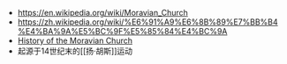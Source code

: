 - https://en.wikipedia.org/wiki/Moravian_Church
- https://zh.wikipedia.org/wiki/%E6%91%A9%E6%8B%89%E7%BB%B4%E4%BA%9A%E5%BC%9F%E5%85%84%E4%BC%9A
- [History of the Moravian Church](https://en.wikipedia.org/wiki/History_of_the_Moravian_Church)
- 起源于14世纪末的[[扬·胡斯]]运动